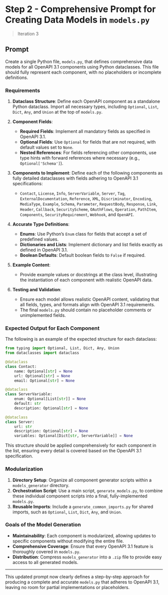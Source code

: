 # Step 2 - Comprehensive Prompt for Creating Data Models in `models.py`
> Iteration 3

## Prompt

Create a single Python file, `models.py`, that defines comprehensive data models for all OpenAPI 3.1 components using Python dataclasses. This file should fully represent each component, with no placeholders or incomplete definitions.

### Requirements

1. **Dataclass Structure**: Define each OpenAPI component as a standalone Python dataclass. Import all necessary types, including `Optional`, `List`, `Dict`, `Any`, and `Union` at the top of `models.py`.

2. **Component Fields**:
   - **Required Fields**: Implement all mandatory fields as specified in OpenAPI 3.1.
   - **Optional Fields**: Use `Optional` for fields that are not required, with default values set to `None`.
   - **Nested References**: For fields referencing other components, use type hints with forward references where necessary (e.g., `Optional['Schema']`).

3. **Components to Implement**:
   Define each of the following components as fully detailed dataclasses with fields adhering to OpenAPI 3.1 specifications:
   - `Contact`, `License`, `Info`, `ServerVariable`, `Server`, `Tag`, `ExternalDocumentation`, `Reference`, `XML`, `Discriminator`, `Encoding`, `MediaType`, `Example`, `Schema`, `Parameter`, `RequestBody`, `Response`, `Link`, `Header`, `Callback`, `SecurityScheme`, `OAuthFlows`, `Operation`, `PathItem`, `Components`, `SecurityRequirement`, `Webhook`, and `OpenAPI`.

4. **Accurate Type Definitions**:
   - **Enums**: Use Python’s `Enum` class for fields that accept a set of predefined values.
   - **Dictionaries and Lists**: Implement dictionary and list fields exactly as defined in OpenAPI 3.1.
   - **Boolean Defaults**: Default boolean fields to `False` if required.

5. **Example Content**:
   - Provide example values or docstrings at the class level, illustrating the instantiation of each component with realistic OpenAPI data.

6. **Testing and Validation**:
   - Ensure each model allows realistic OpenAPI content, validating that all fields, types, and formats align with OpenAPI 3.1 requirements.
   - The final `models.py` should contain no placeholder comments or unimplemented fields.

### Expected Output for Each Component

The following is an example of the expected structure for each dataclass:

```python
from typing import Optional, List, Dict, Any, Union
from dataclasses import dataclass

@dataclass
class Contact:
    name: Optional[str] = None
    url: Optional[str] = None
    email: Optional[str] = None

@dataclass
class ServerVariable:
    enum: Optional[List[str]] = None
    default: str
    description: Optional[str] = None

@dataclass
class Server:
    url: str
    description: Optional[str] = None
    variables: Optional[Dict[str, ServerVariable]] = None
```

This structure should be applied comprehensively for each component in the list, ensuring every detail is covered based on the OpenAPI 3.1 specification.

### Modularization

1. **Directory Setup**: Organize all component generator scripts within a `models_generator` directory.
2. **Orchestration Script**: Use a main script, `generate_models.py`, to combine these individual component scripts into a final, fully-implemented `models.py`.
3. **Reusable Imports**: Include a `generate_common_imports.py` for shared imports, such as `Optional`, `List`, `Dict`, `Any`, and `Union`.

### Goals of the Model Generation

- **Maintainability**: Each component is modularized, allowing updates to specific components without modifying the entire file.
- **Comprehensive Coverage**: Ensure that every OpenAPI 3.1 feature is thoroughly covered in `models.py`.
- **Distribution**: Compress `models_generator` into a `.zip` file to provide easy access to all generated models.

---

This updated prompt now clearly defines a step-by-step approach for producing a complete and accurate `models.py` that adheres to OpenAPI 3.1, leaving no room for partial implementations or placeholders.